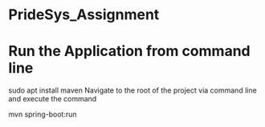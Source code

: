 # PrideSys_Assignment
# Run the Application from command line
sudo apt install maven
Navigate to the root of the project via command line and execute the command

mvn spring-boot:run
